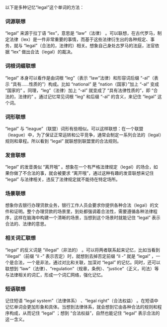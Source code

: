 以下是多种记忆“legal”这个单词的方法：

### 词源联想
“legal” 来源于拉丁语 “lex”，意思是 “law”（法律） 。可以联想，在古代罗马，制定法律（lex）是一件非常重要的事情，而基于这些法律衍生出的各种规定、事务，就与 “legal”（合法的，法律的）相关。想象自己身处古罗马的法庭，法官依据 “lex” 做出合法（legal）的裁决。

### 词根词缀联想
“legal” 本身可以看作是由词根 “leg”（表示 “law”法律）和形容词后缀 “-al”（表示 “具有……性质的”）构成。比如 “national” 是 “nation（国家）”加上 “-al” 变成 “国家的” 。同理，“leg”（法律）加上 “-al” 就变成了 “具有法律性质的”，即 “合法的，法律的” 。通过记忆常见词根 “leg” 和后缀 “-al” 的含义，来记住 “legal” 这个词。

### 词形联想
“legal” 与 “league”（联盟）词形有些相似。可以这样联想：在一个联盟（league）中，为了保证正常运转和公平竞争，通常会制定一系列合法的（legal）规则和章程。所以看到 “legal” 就联想到联盟里的合法规则。

### 发音联想
“legal” 的发音类似 “离开哦” 。想象在一个有严格法律规定（legal）的场合，如果你做了不合法的事，就会被要求 “离开哦”，通过这种有趣的发音联想来记住 “legal” 与法律相关，违反了法律规定就不能待在特定场所。

### 场景联想
想象你去银行办理贷款业务，银行工作人员会要求你提供各种合法（legal）的文件和证明。整个办理贷款的场景里，到处都强调着合法性，需要遵循各种法律程序，这样在脑海中构建一个清晰的场景，当想到这个场景时就能记住 “legal” 表示合法的、法律的意思。

### 相关词汇联想
“legal” 的反义词是 “illegal”（非法的） 。可以将两者联系起来记忆，比如当看到 “illegal”（前缀 “il -” 表示否定）时，就想到去掉否定前缀 “il -” 就是 “legal” ，一个是合法，一个是非法，通过对比和关联，加深对 “legal” 的记忆。同时，还可以联想到 “law”（法律）、“regulation”（规章，条例）、“justice”（正义，司法）等与法律相关的词汇，形成一个词汇网络，强化记忆。

### 短语联想
记住短语 “legal system”（法律体系） 、“legal right”（合法权益） 。在短语中记忆单词会更加形象和具体。当想到法律体系，就会想到它由各种合法的规则和程序构成，从而记住 “legal” ；想到 “合法权益”，自然也能记住 “legal” 表示合法的这一含义。 
